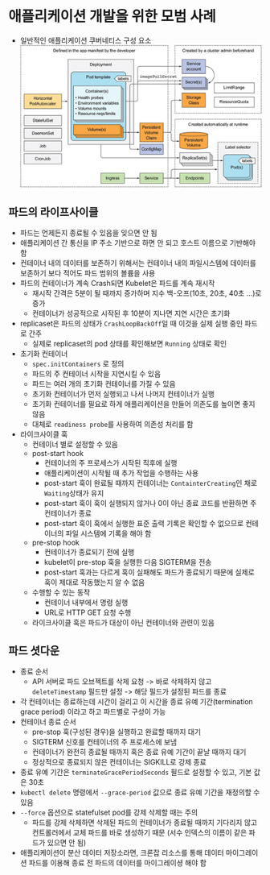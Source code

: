 # 애플리케이션 개발을 위한 모범 사례
- 일반적인 애플리케이션 쿠버네티스 구성 요소
  ![k8s infrastructure on general application](image.png)

## 파드의 라이프사이클
- 파드는 언제든지 종료될 수 있음을 잊으면 안 됨
- 애플리케이션 간 통신을 IP 주소 기반으로 하면 안 되고 호스트 이름으로 기반해야 함
- 컨테이너 내의 데이터를 보존하기 위해서는 컨테이너 내의 파일시스템에 데이터를 보존하기 보다 적어도 파드 범위의 볼륨을 사용
- 파드의 컨테이너가 계속 Crash되면 Kubelet은 파드를 계속 재시작
  - 재시작 간격은 5분이 될 때까지 증가하며 지수 백-오프(10초, 20초, 40초 ...)로 증가
  - 컨테이너가 성공적으로 시작된 후 10분이 지나면 지연 시간은 초기화
- replicaset은 파드의 상태가 `CrashLoopBackOff`일 때 이것을 실제 실행 중인 파드로 간주
  - 실제로 replicaset의 pod 상태를 확인해보면 `Running` 상태로 확인
- 초기화 컨테이너
  - `spec.initContainers` 로 정의
  - 파드의 주 컨테이너 시작을 지연시킬 수 있음
  - 파드는 여러 개의 초기화 컨테이너를 가질 수 있음
  - 초기화 컨테이너가 먼저 실행되고 나서 나머지 컨테이너가 실행
  - 초기화 컨테이너를 필요로 하게 애플리케이션을 만들어 의존도를 높이면 좋지 않음
  - 대체로 `readiness probe`를 사용하여 의존성 처리를 함
- 라이크사이클 훅
  - 컨테이너 별로 설정할 수 있음
  - post-start hook
    - 컨테이너의 주 프로세스가 시작된 직후에 실행
    - 애플리케이션이 시작될 때 추가 작업을 수행하는 사용
    - post-start 훅이 완료될 때까지 컨테이너는 `ContainterCreating`인 채로 `Waiting`상태가 유지
    - post-start 훅이 훅이 실행되지 않거나 0이 아닌 종료 코드를 반환하면 주 컨테이너가 종료
    - post-start 훅이 훅에서 실행한 표준 출력 기록은 확인할 수 없으므로 컨테이너의 파일 시스템에 기록을 해야 함
  - pre-stop hook
    - 컨테이너가 종료되기 전에 실행
    - kubelet이 pre-stop 훅을 실행한 다음 SIGTERM을 전송
    - post-start 훅과는 다르게 훅이 실패해도 파드가 종료되기 때문에 실제로 훅이 제대로 작동했는지 알 수 없음
  - 수행할 수 있는 동작
    - 컨테이너 내부에서 명령 실행
    - URL로 HTTP GET 요청 수행
  - 라이크사이클 훅은 파드가 대상이 아닌 컨테이너와 관련이 있음

## 파드 셧다운
- 종료 순서
  - API 서버로 파드 오브젝트를 삭제 요청 -> 바로 삭제하지 않고 `deleteTimestamp` 필드만 설정 -> 해당 필드가 설정된 파드를 종료
- 각 컨테이너는 종료하는데 시간이 걸리고 이 시간을 종료 유예 기간(termination grace period) 이라고 하고 파드별로 구성이 가능
- 컨테이너 종료 순서
  - pre-stop 훅(구성된 경우)을 실행하고 완료할 때까지 대기
  - SIGTERM 신호를 컨테이너의 주 프로세스에 보냄
  - 컨테이너가 완전히 종료될 때까지 혹은 종료 유예 기간이 끝날 때까지 대기
  - 정상적으로 종료되지 않은 컨테이너는 SIGKILL로 강제 종료
- 종료 유예 기간은 `terminateGracePeriodSeconds` 필드로 설정할 수 있고, 기본 값은 30초
- `kubectl delete` 명령에서 `--grace-period` 값으로 종료 유예 기간을 재정의할 수 있음
- `--force` 옵션으로 statefulset pod를 강제 삭제할 때는 주의
  - 파드를 강제 삭제하면 삭제된 파드의 컨테이너가 종료될 때까지 기다리지 않고 컨트롤러에서 교체 파드를 바로 생성하기 때문 (서수 인덱스의 이름이 같은 파드가 있으면 안 됨)
- 애플리케이션이 분산 데이터 저장소라면, 크론잡 리소스를 통해 데이터 마이그레이션 파드를 이용해 종료 전 파드의 데이터를 마이그레이셩 해야 함